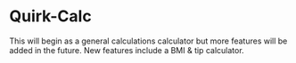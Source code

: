 # Quirk-Calc

This will begin as a general calculations calculator but more features will be added in the future. New features include a BMI & tip calculator.
